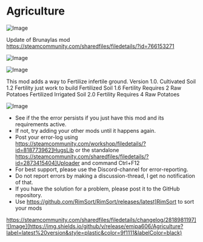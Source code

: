 # Agriculture

![Image](https://i.imgur.com/buuPQel.png)

Update of Brunaylas mod
https://steamcommunity.com/sharedfiles/filedetails/?id=766153271

![Image](https://i.imgur.com/pufA0kM.png)

	
![Image](https://i.imgur.com/Z4GOv8H.png)

This mod adds a way to Fertilize infertile ground.
	Version 1.0.
Cultivated Soil              1.2 Fertility    just work to build
Fertilized Soil               1.6 Fertility    Requires 2 Raw Potatoes
Fertilized Irrigated Soil 2.0 Fertility    Requires 4 Raw Potatoes

![Image](https://i.imgur.com/PwoNOj4.png)



-  See if the the error persists if you just have this mod and its requirements active.
-  If not, try adding your other mods until it happens again.
-  Post your error-log using https://steamcommunity.com/workshop/filedetails/?id=818773962]HugsLib or the standalone https://steamcommunity.com/sharedfiles/filedetails/?id=2873415404]Uploader and command Ctrl+F12
-  For best support, please use the Discord-channel for error-reporting.
-  Do not report errors by making a discussion-thread, I get no notification of that.
-  If you have the solution for a problem, please post it to the GitHub repository.
-  Use https://github.com/RimSort/RimSort/releases/latest]RimSort to sort your mods



https://steamcommunity.com/sharedfiles/filedetails/changelog/2818981197]![Image](https://img.shields.io/github/v/release/emipa606/Agriculture?label=latest%20version&style=plastic&color=9f1111&labelColor=black)

